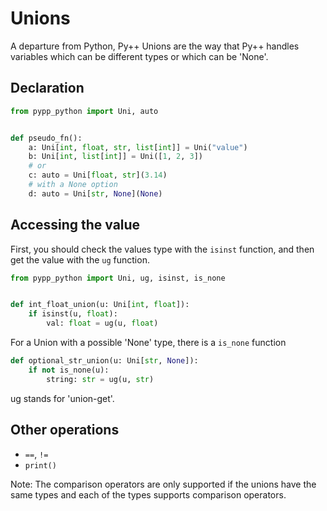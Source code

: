 # Unions

A departure from Python, Py++ Unions are the way that Py++ handles variables which can be different types or which can be 'None'.

## Declaration

```python
from pypp_python import Uni, auto


def pseudo_fn():
    a: Uni[int, float, str, list[int]] = Uni("value")
    b: Uni[int, list[int]] = Uni([1, 2, 3])
    # or
    c: auto = Uni[float, str](3.14)
    # with a None option
    d: auto = Uni[str, None](None)
```

## Accessing the value

First, you should check the values type with the `isinst` function, and then get the value with the `ug` function.

```python
from pypp_python import Uni, ug, isinst, is_none


def int_float_union(u: Uni[int, float]):
    if isinst(u, float):
        val: float = ug(u, float)
```

For a Union with a possible 'None' type, there is a `is_none` function

```python
def optional_str_union(u: Uni[str, None]):
    if not is_none(u):
        string: str = ug(u, str)
```

ug stands for 'union-get'.

## Other operations

- `==`, `!=`
- `print()`

Note: The comparison operators are only supported if the unions have the same types and each of the types supports comparison operators.